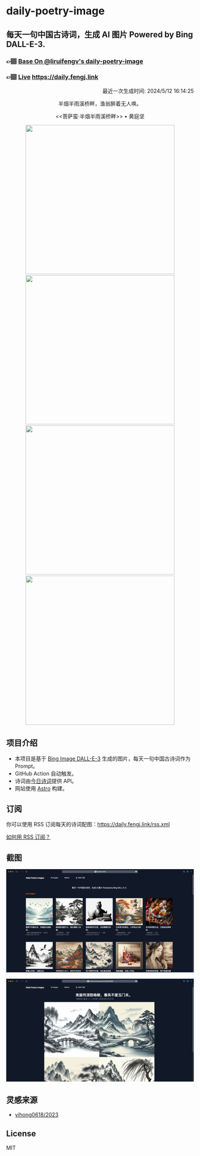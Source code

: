 
# daily-poetry-image

## 每天一句中国古诗词，生成 AI 图片 Powered by Bing DALL-E-3.

### 👉🏽 [Base On @liruifengv's daily-poetry-image](https://github.com/liruifengv/daily-poetry-image)

### 👉🏽 [Live](https://daily.fengj.link) https://daily.fengj.link

<p align="right">
  最近一次生成时间: 2024/5/12 16:14:25
</p>
<p align="center">
半烟半雨溪桥畔，渔翁醉着无人唤。
</p>
<p align="center">
<<菩萨蛮·半烟半雨溪桥畔>> • 黄庭坚
</p>
<p align="center">
<img src="https://tse3.mm.bing.net/th/id/OIG4.p.LIoJ7ztqQkoxQwLp7K" height="400" width="400" />
<img src="https://tse2.mm.bing.net/th/id/OIG4.8FQNFjs6RWR3U2mHbDVX" height="400" width="400" />
<img src="https://tse1.mm.bing.net/th/id/OIG4.6pJc8jEuR6nHV9.xVdXe" height="400" width="400" />
<img src="https://tse2.mm.bing.net/th/id/OIG4.s9F99a1ORVrRGJoy2NQi" height="400" width="400" />
</p>

## 项目介绍

-   本项目是基于 [Bing Image DALL-E-3](https://www.bing.com/images/create) 生成的图片，每天一句中国古诗词作为 Prompt。
-   GitHub Action 自动触发。
-   诗词由[今日诗词](https://www.jinrishici.com/)提供 API。
-   网站使用 [Astro](https://astro.build) 构建。

## 订阅

你可以使用 RSS 订阅每天的诗词配图：https://daily.fengj.link/rss.xml

[如何用 RSS 订阅？](https://zhuanlan.zhihu.com/p/55026716)

## 截图

![图片列表](./screenshots/Snipaste_2023-12-28_21-00-26.png)

![图片详情](./screenshots/Snipaste_2023-12-28_21-00-53.png)

## 灵感来源

-   [yihong0618/2023](https://github.com/yihong0618/2023)

## License

MIT

